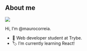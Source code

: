 ## About me 

<img src="https://i.kym-cdn.com/photos/images/newsfeed/001/164/611/8d0.gif">

Hi, I’m @maurocorreia. 
- 🧠 Web developer student at Trybe. 
- 🏷️ I’m currently learning React! 
